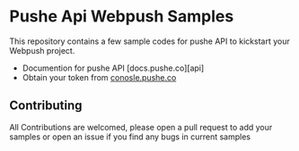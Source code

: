 # Pushe Api Webpush Samples

This repository contains a few sample codes for pushe API to kickstart your Webpush project.

  * Documention for pushe API [docs.pushe.co][api]
  * Obtain your token from [conosle.pushe.co][console]

## Contributing

All Contributions are welcomed, please open a pull request to add your samples or open an issue if you find any bugs in current samples


[console]: https://console.pushe.co/

